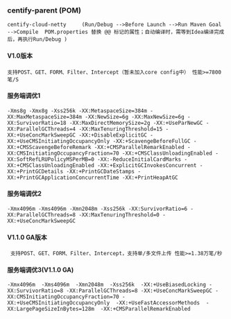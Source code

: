 ### centify-parent  (POM)
    centify-cloud-netty     (Run/Debug -->Before Launch -->Run Maven Goal -->Compile  POM.properties 替换 @@ 标记的属性；自动编译时，需等到Idea编译完成后，再执行Run/Debug )
    
#### V1.0版本
    支持POST、GET、FORM、Filter、Intercept（暂未加入core config中） 性能>=7800笔/S
    
#### 服务端调优1
    -Xms8g -Xmx8g -Xss256k -XX:MetaspaceSize=384m -XX:MaxMetaspaceSize=384m -XX:NewSize=6g -XX:MaxNewSize=6g -XX:SurvivorRatio=18 -XX:MaxDirectMemorySize=2g -XX:+UseParNewGC -XX:ParallelGCThreads=4 -XX:MaxTenuringThreshold=15 -XX:+UseConcMarkSweepGC -XX:+DisableExplicitGC -XX:+UseCMSInitiatingOccupancyOnly -XX:+ScavengeBeforeFullGC -XX:+CMSScavengeBeforeRemark -XX:+CMSParallelRemarkEnabled -XX:CMSInitiatingOccupancyFraction=70 -XX:+CMSClassUnloadingEnabled -XX:SoftRefLRUPolicyMSPerMB=0 -XX:-ReduceInitialCardMarks -XX:+CMSClassUnloadingEnabled -XX:+ExplicitGCInvokesConcurrent -XX:+PrintGCDetails -XX:+PrintGCDateStamps -XX:+PrintGCApplicationConcurrentTime -XX:+PrintHeapAtGC
    
#### 服务端调优2
    -Xmx4096m -Xms4096m -Xmn2048m -Xss256k -XX:SurvivorRatio=6 -XX:ParallelGCThreads=8 -XX:MaxTenuringThreshold=0 -XX:+UseConcMarkSweepGC
    
#### V1.1.0 GA版本
     支持POST、GET、FORM、Filter、Intercept，支持单/多文件上传 性能>=1.38万笔/秒
#### 服务端调优3(V1.1.0 GA)
    -Xmx4096m  -Xms4096m  -Xmn2048m  -Xss256k  -XX:+UseBiasedLocking -XX:SurvivorRatio=8 -XX:ParallelGCThreads=8 -XX:+UseConcMarkSweepGC -XX:CMSInitiatingOccupancyFraction=70 -XX:+UseCMSInitiatingOccupancyOnly  -XX:+UseFastAccessorMethods  -XX:LargePageSizeInBytes=128m  -XX:+CMSParallelRemarkEnabled
